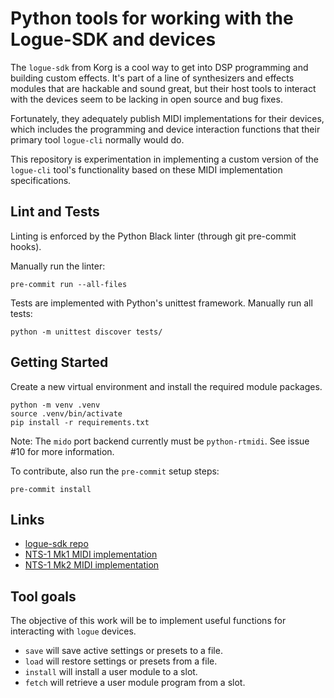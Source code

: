 # Python tools for working with the Logue-SDK and devices

The `logue-sdk` from Korg is a cool way to get into DSP programming and building custom effects.
It's part of a line of synthesizers and effects modules that are hackable and sound great, but their
host tools to interact with the devices seem to be lacking in open source and bug fixes.

Fortunately, they adequately publish MIDI implementations for their devices, which includes the
programming and device interaction functions that their primary tool `logue-cli` normally would do.

This repository is experimentation in implementing a custom version of the `logue-cli` tool's
functionality based on these MIDI implementation specifications.

## Lint and Tests

Linting is enforced by the Python Black linter (through git pre-commit hooks).

Manually run the linter:
```
pre-commit run --all-files
```

Tests are implemented with Python's unittest framework. Manually run all tests:
```
python -m unittest discover tests/
```

## Getting Started

Create a new virtual environment and install the required module packages.
```
python -m venv .venv
source .venv/bin/activate
pip install -r requirements.txt
```

Note: The `mido` port backend currently must be `python-rtmidi`. See issue #10 for more information.


To contribute, also run the `pre-commit` setup steps:
```
pre-commit install
```

## Links

* [logue-sdk repo](https://github.com/korginc/logue-sdk)
* [NTS-1 Mk1 MIDI implementation](https://www.korg.com/us/support/download/manual/0/832/4831/)
* [NTS-1 Mk2 MIDI implementation](https://www.korg.com/us/support/download/manual/0/933/5210/)

## Tool goals

The objective of this work will be to implement useful functions for interacting with `logue`
devices.

* `save` will save active settings or presets to a file.
* `load` will restore settings or presets from a file.
* `install` will install a user module to a slot.
* `fetch` will retrieve a user module program from a slot.
